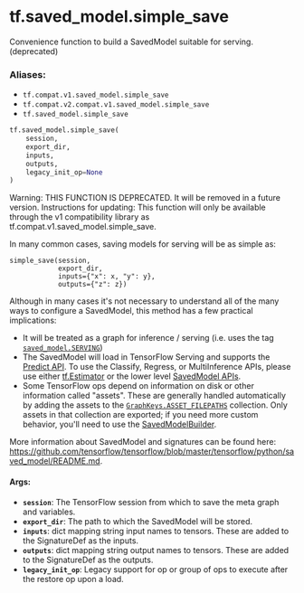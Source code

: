 <div itemscope itemtype="http://developers.google.com/ReferenceObject">
<meta itemprop="name" content="tf.saved_model.simple_save" />
<meta itemprop="path" content="Stable" />
</div>

# tf.saved_model.simple_save

Convenience function to build a SavedModel suitable for serving. (deprecated)

### Aliases:

* `tf.compat.v1.saved_model.simple_save`
* `tf.compat.v2.compat.v1.saved_model.simple_save`
* `tf.saved_model.simple_save`

``` python
tf.saved_model.simple_save(
    session,
    export_dir,
    inputs,
    outputs,
    legacy_init_op=None
)
```

<!-- Placeholder for "Used in" -->

Warning: THIS FUNCTION IS DEPRECATED. It will be removed in a future version.
Instructions for updating:
This function will only be available through the v1 compatibility library as tf.compat.v1.saved_model.simple_save.

In many common cases, saving models for serving will be as simple as:

    simple_save(session,
                export_dir,
                inputs={"x": x, "y": y},
                outputs={"z": z})

Although in many cases it's not necessary to understand all of the many ways
    to configure a SavedModel, this method has a few practical implications:
  - It will be treated as a graph for inference / serving (i.e. uses the tag
    <a href="../../tf/saved_model.md#SERVING"><code>saved_model.SERVING</code></a>)
  - The SavedModel will load in TensorFlow Serving and supports the
    [Predict
    API](https://github.com/tensorflow/serving/blob/master/tensorflow_serving/apis/predict.proto).
    To use the Classify, Regress, or MultiInference APIs, please
    use either
    [tf.Estimator](https://www.tensorflow.org/api_docs/python/tf/estimator/Estimator)
    or the lower level
    [SavedModel
    APIs](https://github.com/tensorflow/tensorflow/blob/master/tensorflow/python/saved_model/README.md).
  - Some TensorFlow ops depend on information on disk or other information
    called "assets". These are generally handled automatically by adding the
    assets to the <a href="../../tf/GraphKeys.md#ASSET_FILEPATHS"><code>GraphKeys.ASSET_FILEPATHS</code></a> collection. Only assets in that
    collection are exported; if you need more custom behavior, you'll need to
    use the
    [SavedModelBuilder](https://github.com/tensorflow/tensorflow/blob/master/tensorflow/python/saved_model/builder.py).

More information about SavedModel and signatures can be found here:
https://github.com/tensorflow/tensorflow/blob/master/tensorflow/python/saved_model/README.md.

#### Args:


* <b>`session`</b>: The TensorFlow session from which to save the meta graph and
    variables.
* <b>`export_dir`</b>: The path to which the SavedModel will be stored.
* <b>`inputs`</b>: dict mapping string input names to tensors. These are added
    to the SignatureDef as the inputs.
* <b>`outputs`</b>:  dict mapping string output names to tensors. These are added
    to the SignatureDef as the outputs.
* <b>`legacy_init_op`</b>: Legacy support for op or group of ops to execute after the
    restore op upon a load.